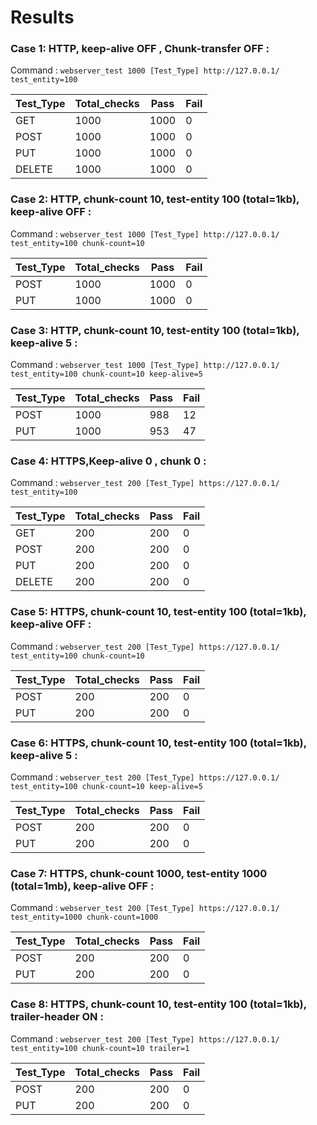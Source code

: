 # Results

### Case 1: HTTP, keep-alive OFF , Chunk-transfer OFF :
Command : `webserver_test 1000 [Test_Type] http://127.0.0.1/ test_entity=100`

| Test_Type | Total_checks | Pass | Fail |
| ------|------ | ------|------ |
|    GET    |     1000     | 1000 |  0   |
|    POST   |     1000     | 1000 |  0   |
|    PUT    |     1000     | 1000 |  0   |
|   DELETE  |     1000     | 1000 |  0   |

### Case 2: HTTP, chunk-count 10, test-entity 100 (total=1kb), keep-alive OFF :
Command : `webserver_test 1000 [Test_Type] http://127.0.0.1/ test_entity=100 chunk-count=10`

| Test_Type | Total_checks | Pass | Fail |
| ------|------ | ------|------ |
|    POST   |     1000     | 1000 |  0   |
|    PUT    |     1000     | 1000 |  0   |

### Case 3: HTTP, chunk-count 10, test-entity 100 (total=1kb), keep-alive 5 :
Command : `webserver_test 1000 [Test_Type] http://127.0.0.1/ test_entity=100 chunk-count=10 keep-alive=5`

| Test_Type | Total_checks | Pass | Fail |
| ------|------ | ------|------ |
|    POST   |     1000     | 988 |  12   |
|    PUT    |     1000     | 953 |  47   |

### Case 4: HTTPS,Keep-alive 0 , chunk 0 :
Command : `webserver_test 200 [Test_Type] https://127.0.0.1/ test_entity=100`

| Test_Type | Total_checks | Pass | Fail |
| ------|------ | ------|------ |
|    GET    |     200     |  200 |  0  |
|    POST   |     200     | 200 |  0   |
|    PUT    |     200     | 200 |  0   |
|   DELETE  |     200     |  200 |  0  |

### Case 5: HTTPS, chunk-count 10, test-entity 100 (total=1kb), keep-alive OFF :
Command : `webserver_test 200 [Test_Type] https://127.0.0.1/ test_entity=100 chunk-count=10`

| Test_Type | Total_checks | Pass | Fail |
| ------|------ | ------|------ |
|    POST   |     200     | 200 |  0   |
|    PUT    |     200     | 200 |  0   |

### Case 6: HTTPS, chunk-count 10, test-entity 100 (total=1kb), keep-alive 5 :
Command : `webserver_test 200 [Test_Type] https://127.0.0.1/ test_entity=100 chunk-count=10 keep-alive=5`

| Test_Type | Total_checks | Pass | Fail |
| ------|------ | ------|------ |
|    POST   |     200     | 200 |  0   |
|    PUT    |     200     | 200 |  0   |

### Case 7: HTTPS, chunk-count 1000, test-entity 1000 (total=1mb), keep-alive OFF :
Command : `webserver_test 200 [Test_Type] https://127.0.0.1/ test_entity=1000 chunk-count=1000`

| Test_Type | Total_checks | Pass | Fail |
| ------|------ | ------|------ |
|    POST   |     200     | 200 |  0   |
|    PUT    |     200     | 200 |  0   |

### Case 8: HTTPS, chunk-count 10, test-entity 100 (total=1kb), trailer-header ON :
Command : `webserver_test 200 [Test_Type] https://127.0.0.1/ test_entity=100 chunk-count=10 trailer=1`

| Test_Type | Total_checks | Pass | Fail |
| ------|------ | ------|------ |
|    POST   |     200     | 200 |  0   |
|    PUT    |     200     | 200 |  0   |
